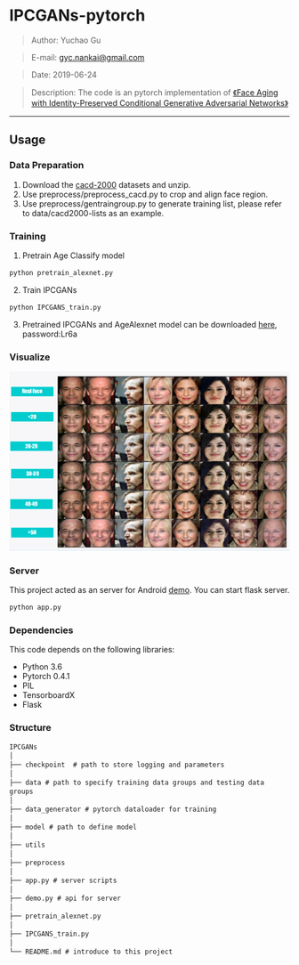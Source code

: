 # IPCGANs-pytorch

> Author: Yuchao Gu

> E-mail: gyc.nankai@gmail.com

> Date: 2019-06-24

> Description: The code is an pytorch implementation of [《Face Aging with Identity-Preserved Conditional Generative Adversarial Networks》](http://openaccess.thecvf.com/content_cvpr_2018/papers/Wang_Face_Aging_With_CVPR_2018_paper.pdf)


---

## Usage

### Data Preparation

1. Download the [cacd-2000](https://bcsiriuschen.github.io/CARC/) datasets and unzip.
2. Use preprocess/preprocess_cacd.py to crop and align face region.
3. Use preprocess/gentraingroup.py to generate training list, please refer to data/cacd2000-lists as an example.

### Training

1. Pretrain Age Classify model

``` python
python pretrain_alexnet.py
```

2. Train IPCGANs

``` python
python IPCGANS_train.py
```

3. Pretrained IPCGANs and AgeAlexnet model can be downloaded [here](https://pan.baidu.com/s/1a6YkVMmT1HcGvgX0YLO9kQ), password:Lr6a

### Visualize

![](./readmeDisplay/1.png)

### Server

This project acted as an server for Android [demo](https://github.com/guyuchao/AgeGanAndroid). You can start flask server.
``` python
python app.py 
```

### Dependencies

This code depends on the following libraries:

* Python 3.6
* Pytorch 0.4.1
* PIL
* TensorboardX
* Flask

### Structure
```
IPCGANs
│
├── checkpoint  # path to store logging and parameters
│ 
├── data # path to specify training data groups and testing data groups
│ 
├── data_generator # pytorch dataloader for training
│ 
├── model # path to define model
│ 
├── utils
│
├── preprocess
│  
├── app.py # server scripts
│
├── demo.py # api for server 
│  
├── pretrain_alexnet.py
│
├── IPCGANS_train.py 
│
└── README.md # introduce to this project
```



